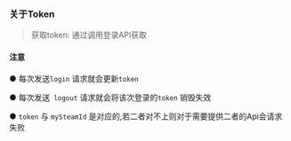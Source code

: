 ### 关于Token

> 获取token: 通过调用登录API获取

#### 注意

● 每次发送`login` 请求就会更新`token` 

● 每次发送` logout` 请求就会将该次登录的`token` 销毁失效

● `token` 与 `mySteamId` 是对应的,若二者对不上则对于需要提供二者的Api会请求失败